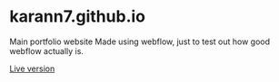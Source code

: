 # karann7.github.io
Main portfolio website
Made using webflow, just to test out how good webflow actually is.

[Live version](http://www.karann.me/)
